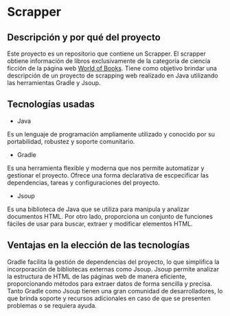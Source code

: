 # Scrapper

## Descripción y por qué del proyecto

Este proyecto es un repositorio que contiene un Scrapper. El scrapper obtiene información de libros exclusivamente de la categoría de ciencia ficción de la página web [World of Books](https://www.wob.com/en-gb/category/fiction-books). Tiene como objetivo brindar una descripción de un proyecto de scrapping web realizado en Java utilizando las herramientas Gradle y Jsoup.

## Tecnologías usadas

- Java

Es un lenguaje de programación ampliamente utilizado y conocido por su portabilidad, robustez y soporte comunitario. 

- Gradle 

Es una herramienta flexible y moderna que nos permite automatizar y gestionar el proyecto. Ofrece una forma declarativa de escpecificar las dependencias, tareas y configuraciones del proyecto.

- Jsoup

Es una biblioteca de Java que se utiliza para manipula y analizar documentos HTML. Por otro lado, proporciona un conjunto de funciones fáciles de usar para buscar, extraer y modificar elementos HTML.

## Ventajas en la elección de las tecnologías

Gradle facilita la gestión de dependencias del proyecto, lo que simplifica la incorporación de bibliotecas externas como Jsoup.
Jsoup permite analizar la estructura de HTML de las páginas web de manera eficiente, proporcionando métodos para extraer datos de forma sencilla y precisa. 
Tanto Gradle como Jsoup tienen una gran comunidad de desarrolladores, lo que brinda soporte y recursos adicionales en caso de que se presenten problemas o se requiera ayuda.
